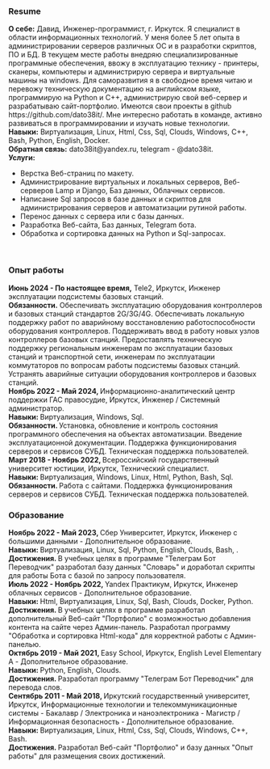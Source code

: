<h3>Resume</h3>
<p>
    <strong>О себе:</strong> Давид, Инженер-программист, г. Иркутск. Я специалист в области информационных технологий. У меня более 5 лет опыта в администрировании серверов различных ОС и в разработки скриптов, ПО и БД. В текущем месте работы внедряю специализированные программные обеспечения, ввожу в эксплуатацию технику - принтеры, сканеры, компьютеры и администрирую сервера и виртуальные машины на windows. Для саморазвития я в свободное время читаю и перевожу техническую документацию на английском языке, программирую на Python и C++, администрирую свой веб-сервер и разрабатываю сайт-портфолио. Имеются свои проекты в github https://github.com/dato38it/. Мне интересно работать в команде, активно развиваться в программировании и изучать новые технологии.<br>
    <strong>Навыки:</strong> Виртуализация, Linux, Html, Css, Sql, Clouds, Windows, C++, Bash, Python, English, Docker.<br>
    <strong>Обратная связь:</strong> dato38it@yandex.ru, telegram - @dato38it.<br>
    <strong>Услуги:</strong><ul>
        <li>Верстка Веб-страниц по макету.</li>
        <li>Администрирование виртуальных и локальных серверов, Веб-серверов Lamp и Django, Баз данных, Облачных сервисов.</li>
        <li>Написание Sql запросов в базе данных и скриптов для администрирования серверов и автоматизации рутиной работы.</li>
        <li>Перенос данных с сервера или с базы данных.</li>
        <li>Разработка Веб-сайта, Баз данных, Telegram бота<!--, Менеджер паролей-->.</li> 
        <li>Обработка и сортировка данных на Python<!--, C++--> и Sql-запросах.</li>
        <!--<li>Анализ сетевых технологий.</li>        
        <li>Импортозамещение на отечественные ОС и ПО.</li>-->
    </ul><br>
</p>
<h3>Опыт работы</h3>
<p>
    <strong>Июнь 2024 - По настоящее время,</strong>  Tele2, Иркутск, Инженер эксплуатации подсистемы базовых станций.<br>
    <!---<strong>Навыки: </strong>.<br>-->
    <strong>Обязанности.</strong> Обеспечивать эксплуатацию оборудования контроллеров и базовых станций стандартов 2G/3G/4G. Обеспечивать локальную поддержку работ по аварийному восстановлению работоспособности оборудования контроллеров. Поддерживать ввод в работу новых узлов контроллеров базовых станций. Предоставлять техническую поддержку региональным инженерам по эксплуатации базовых станций и транспортной сети, инженерам по эксплуатации коммутаторов по вопросам работы подсистемы базовых станций. Устранять аварийные ситуации оборудования контроллеров и базовых станций.<br>
    <!---<strong>Достижения. </strong><br>-->
    <strong>Ноябрь 2022 - Май 2024, </strong>Информационно-аналитический центр поддержки ГАС правосудие, Иркутск, Инженер / Системный администратор.<br>
    <strong>Навыки: </strong>Виртуализация, Windows, Sql.<br>
    <strong>Обязанности. </strong>Установка, обновление и контроль состояния программного обеспечения на объектах автоматизации. Введение эксплуатационной документации. Поддержка функционирования серверов и сервисов СУБД. Техническая поддержка пользователей.<br>
    <!---<strong>Достижения. </strong><br>-->
    <strong>Март 2018 - Ноябрь 2022, </strong>Всероссийский государственный университет юстиции, Иркутск, Технический специалист.<br>
    <strong>Навыки: </strong>Виртуализация, Windows, Linux, Html, Python, Bash, Sql.<br>
    <strong>Обязанности. </strong>Работа с сайтами. Поддержка функционирования серверов и сервисов СУБД. Техническая поддержка пользователей.<br>
    <!--<strong>Достижения. </strong>Разработал базу данных "Инвентаризация компьютерной техники в здании", через которую выполнял Sql-запросы для оперативного предоставления отчетности бухгалтерии. Разработал "Скрипты", которые упрощают эксплуатацию и автоматизируют работу в компьютерном классе и аудиториях. В рамках "Импортозамещения с Windows на Linux" настроил виртуальный сервер с Linux системой и развернул в нем раздачу по сети установщика образа на компьютеры, на что сэкономило время на установку Linux в компьютерных классах. С целью упрощения корректировки тегов на сайте организации по запросам от руководства разработал программу "Обработка и сортировка кода на сайте".<br>-->
</p>
<h3>Образование</h3>
<p>
    <strong>Ноябрь 2022 - Май 2023, </strong>Сбер Университет, Иркутск, Инженер с большими данными - Дополнительное образование.<br>
    <strong>Навыки: </strong>Виртуализация, Linux, Sql, Python, English, Clouds, Bash, <!--Etl-процессы, Dwh, AntiFraud-->.<br>
    <strong>Достижения. </strong><!--Защитил дипломный проект по теме "Банковское хранилище данных с функцией обнаружения мошенничества".--> 
    В учебных целях в программе "Телеграм Бот Переводчик" разработал базу данных "Словарь" и доработал скрипты для работы Бота с базой по запросу пользователя.<br> 
    <strong>Июль 2022 - Ноябрь 2022, </strong>Yandex Практикум, Иркутск, Инженер облачных сервисов - Дополнительное образование.<br> 
    <strong>Навыки: </strong>Html, Виртуализация, Linux, Sql, Bash, Clouds, Docker, Python.<br>
    <strong>Достижения. </strong><!--В целях безопасности облачных ресурсов реализовал "Права на управление сервисным аккаунтом", организовал "Защищённый канал настроив IPSec VPN-туннель между двумя VPN-шлюзами в ВМ" и реализовал для домена "Автоматический выпуск сертификата".-->
    В учебных целях в программе разработал дополнительный Веб-сайт "Портфолио" с возможностью добавления контента на сайте через Админ-панель. Разработал программу "Обработка и сортировка Html-кода" для корректной работы с Админ-панелью.<br>
    <strong>Октябрь 2019 - Май 2021, </strong>Easy School, Иркутск, English Level Elementary A - Дополнительное образование.<br>
    <strong>Навыки: </strong>Python, English, Clouds.<br>
    <strong>Достижения. </strong> 
    <!--Защитил сертификат по английскому языку на уровне Elementary A2. Перевёл зарубежные статьи по It-сфере с английского языка на русский.-->
    Разработал программу "Телеграм Бот Переводчик" для перевода слов.<br>
    <strong>Сентябрь 2011 - Май 2018, </strong>Иркутский государственный университет, Иркутск, Информационные технологии и телекоммуникационные системы - Бакалавр / Электроника и наноэлектроника - Магистр / Информационная безопасность - Дополнительное образование.<br>
    <strong>Навыки: </strong>Виртуализация, Linux, Html, Css, Sql, Clouds, Windows, C++, Bash.<br>
    <strong>Достижения. </strong>Разработал Веб-сайт "Портфолио" и базу данных "Опыт работы" для размещения своих достижений. 
    <!--Защитил выпускные квалификационные работы по темам "Использование Dhcp-протокола через маршрутизатор и через сервер", "Локальная сеть" и "Wifi беспроводная передача данных". Для защиты магистерской диссертации по теме "Использование данных одночастотных приемников Спутниковых Радионавигационных Систем для коррекции модели ионосферы" разработал программу "Обработка и сортировка данных полученные с приемника". Защитил выпускную квалификационную работу по "Утилита для сканирования безопасности сети Nmap".--><br>
</p>
